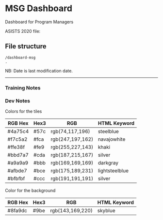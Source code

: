 # MSG Dashboard

Dashboard for Program Managers

ASISTS 2020 file:

## File structure

```
/dashboard-msg
.

```

NB: Date is last modification date.

---

### Training Notes

### Dev Notes

Colors for the tiles

| RGB Hex | Hex3 | RGB              | HTML Keyword   |
| ------- | ---- | ---------------- | -------------- |
| #4a75c4 | #57c | rgb(74,117,196)  | steelblue      |
| #f7c5a2 | #fca | rgb(247,197,162) | navajowhite    |
| #ffe38f | #fe9 | rgb(255,227,143) | khaki          |
| #bbd7a7 | #cda | rgb(187,215,167) | silver         |
| #a9a9a9 | #bbb | rgb(169,169,169) | darkgray       |
| #afbde7 | #bce | rgb(175,189,231) | lightsteelblue |
| #bfbfbf | #ccc | rgb(191,191,191) | silver         |

Color for the background

| RGB Hex | Hex3 | RGB              | HTML Keyword |
| ------- | ---- | ---------------- | ------------ |
| #8fa9dc | #9be | rgb(143,169,220) | skyblue      |
